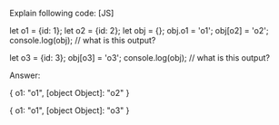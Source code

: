 Explain following code: [JS]

let o1 = {id: 1};
let o2 = {id: 2};
let obj = {};
obj.o1 = 'o1';
obj[o2] = 'o2';
console.log(obj); // what is this output?

let o3 = {id: 3};
obj[o3] = 'o3';
console.log(obj); // what is this output?














Answer:




{
  o1: "o1",
  [object Object]: "o2"
}


{
  o1: "o1",
  [object Object]: "o3"
}